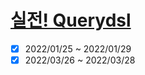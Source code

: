 # [실전! Querydsl](https://www.inflearn.com/course/Querydsl-%EC%8B%A4%EC%A0%84/dashboard)

- [x] 2022/01/25 ~ 2022/01/29
- [x] 2022/03/26 ~ 2022/03/28
